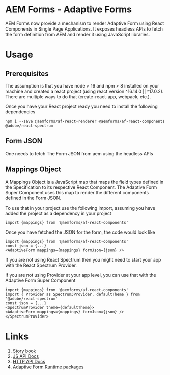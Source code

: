 # AEM Forms - Adaptive Forms

AEM Forms now provide a mechanism to render Adaptive Form using React Components in Single Page Applications. It exposes headless APIs to fetch the 
form definition from AEM and render it using JavaScript libraries.

# Usage

## Prerequisites
The assumption is that you have node > 16 and npm > 8 installed on your machine and created a react project (using react version ^16.14.0 || ^17.0.2). There are multiple ways to do that (create-react-app, webpack, etc.).

Once you have your React project ready you need to install the following dependencies

```
npm i --save @aemforms/af-react-renderer @aemforms/af-react-components @adobe/react-spectrum
```

## Form JSON
One needs to fetch The Form JSON from aem using the headless APIs

## Mappings Object

A Mappings Object is a JavaScript map that maps the field types defined in the Specification to its respective React Component. The Adaptive Form Super Component uses this map to render the different components defined in the Form JSON.

To use that in your project use the following import, assuming you have added the project as a dependency in your project

```
import {mappings} from '@aemforms/af-react-components'
```

Once you have fetched the JSON for the form, the code would look like

```
import {mappings} from '@aemforms/af-react-components'
const json = {...}
<AdaptiveForm mappings={mappings} formJson={json} />
```

If you are not using React Spectrum then you might need to start your app with the React Spectrum Provider.

If you are not using Provider at your app level, you can use that with the Adaptive Form Super Component

```
import {mappings} from '@aemforms/af-react-components'
import { Provider as Spectrum3Provider, defaultTheme } from '@adobe/react-spectrum'
const json = {...}
<SpectrumProvider theme={defaultTheme}>
<AdaptiveForm mappings={mappings} formJson={json} />
</SpectrumProvider>
```
# Links
1. [Story book](https://opensource.adobe.com/aem-forms-af-runtime/storybook)
2. [JS API Docs](https://opensource.adobe.com/aem-forms-af-runtime/jsdocs)
3. [HTTP API Docs](https://opensource.adobe.com/aem-forms-af-runtime/api)
4. [Adaptive Form Runtime packages](https://www.npmjs.com/org/aemforms)
